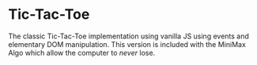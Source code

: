 # Tic-Tac-Toe
The classic Tic-Tac-Toe implementation using vanilla JS using events and elementary DOM manipulation.
This version is included with the MiniMax Algo which allow the computer to *never* lose.
